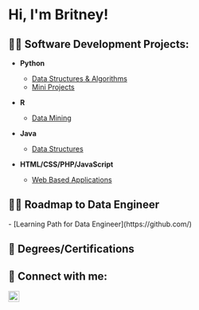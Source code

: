 <h1>Hi, I'm Britney!</h1>

<h2> 👨‍💻 Software Development Projects:</h2>

- <b>Python</b>
  - [Data Structures & Algorithms](https://github.com/)
  - [Mini Projects](https://github.com/)
  
- <b>R</b>
  - [Data Mining](https://github.com/)
  
- <b>Java</b>
  - [Data Structures](https://github.com/)
  
- <b>HTML/CSS/PHP/JavaScript</b>
  - [Web Based Applications](https://github.com/)

<h2> 👨‍💻 Roadmap to Data Engineer</h2>
- [Learning Path for Data Engineer](https://github.com/)

<h2> 🌱 Degrees/Certifications </h2>

<h2> 🤳 Connect with me:</h2>

[<img align="left" alt="JoshMadakor | LinkedIn" width="22px" src="https://cdn.jsdelivr.net/npm/simple-icons@v3/icons/linkedin.svg" />][linkedin]

[linkedin]: https://www.linkedin.com/in/britney-d-93521942

<!--
**joshmadakor1/joshmadakor1** is a ✨ _special_ ✨ repository because its `README.md` (this file) appears on your GitHub profile.
